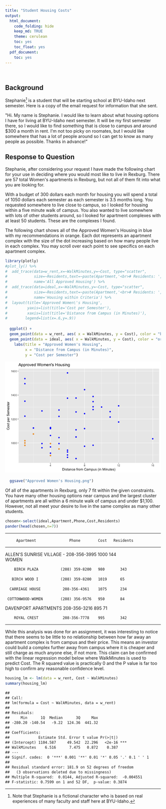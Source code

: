 ```yaml
---
title: "Student Housing Costs"
output:
  html_document:
    code_folding: hide
    keep_md: TRUE
    theme: cerulean
    toc: yes
    toc_float: yes
  pdf_document:
    toc: yes
---
```




<br />

## Background

Stephanie[^1] is a student that will be starting school at BYU-Idaho next semester. Here is a copy of the email request for information that she sent.

"Hi. My name is Stephanie. I would like to learn about what housing options I have for living at BYU-Idaho next semester. It will be my first semester there, so I would like to find something that is close to campus and around $300 a month in rent. I'm not too picky on roomates, but I would like somewhere that has a lot of people around so I can get to know as many people as possible. Thanks in advance!"


<!-- Hint, you should probably subset the Rent dataset to only show the "Approved Women's Housing" since Stephanie won't be interested in Male Housing options. Also, you can edit this background however you wish when completing your analysis. Notice how this text in green doesn't show up in the HTML output because we used the HTML comment tags around this text. --> 

## Response to Question
Stephanie, after considering your request I have made the following chart for your use in deciding where you would most like to live in Rexburg. There are 57 total Women's apartments in Rexburg, but not all of them fit into what you are looking for.

With a budget of 300 dollars each month for housing you will spend a total of 1050 dollars each semester as each semester is 3.5 months long. You requested somewhere to live close to campus, so I looked for housing within a five minute walk of campus. You also wanted to live somewhere with lots of other students around, so I looked for apartment complexes with at least 50 students. These are the complexes I found.

The following chart shows all of the Approved Women's Housing in blue with my recommendations in orange. Each dot represents an apartment complex with the size of the dot increasing based on how many people live in each complex. You may scroll over each point to see specifics on each apartment complex.


```r
library(plotly)
#plot_ly() %>%
#  add_trace(data=w_rent,x=~WalkMinutes,y=~Cost, type="scatter",
#            size=~Residents,text=~paste(Apartment,'<br># Residents: ',Residents),
#            name='All Approved Housing') %>%
#  add_trace(data=ideal,x=~WalkMinutes,y=~Cost, type="scatter",
#            size=~Residents,text=~paste(Apartment,'<br># Residents: ',Residents),
#            name='Housing within Criteria') %>%
#  layout(title='Approved Women\'s Housing',
#         yaxis=list(title='Cost per Semester'),
#         xaxis=list(title='Distance from Campus (in Minutes)'),
#        legend=list(x=.6,y=.9))

  ggplot() +
  geom_point(data = w_rent, aes( x = WalkMinutes, y = Cost), color = "blue") +
  geom_point(data = ideal, aes( x = WalkMinutes, y = Cost), color = "orange") +
    labs(title = "Approved Women's Housing", 
         x = "Distance from Campus (in Minutes)", 
         y = "Cost per Semester")
```

![](Rexburg_Housing_Analysis_files/figure-html/unnamed-chunk-2-1.png)<!-- -->

```r
  ggsave("Approved Women's Housing.png")
```




Of all of the apartments in Rexburg, only 7 fit within the given constraints. You have many other housing options near campus and the largest cluster of apartments are all within a 6 minute walk of campus and under $1,100. However, not all meet your desire to live in the same complex as many other students.

```r
chosen<-select(ideal,Apartment,Phone,Cost,Residents)
pander(head(chosen,n=7))
```


---------------------------------------------------------------
         Apartment               Phone        Cost   Residents 
--------------------------- ---------------- ------ -----------
 ALLEN'S SUNRISE VILLAGE -    208-356-3995    1000      144    
           WOMEN                                               

        BIRCH PLAZA          (208) 359-8200   980       343    

       BIRCH WOOD I          (208) 359-8200   1019      65     

      CARRIAGE HOUSE          208-356-4361    1075      234    

     COTTONWOOD-WOMEN        (208) 356-9576   950       84     

   DAVENPORT APARTMENTS       208-356-3216    895       71     

        ROYAL CREST           208-356-7778    995       342    
---------------------------------------------------------------

While this analysis was done for an assignment, it was interesting to notice that there seems to be little to no relationship between how far away an apartment complex is from campus and their price. This means an investor could build a complex further away from campus where it is cheaper and still charge as much anyone else, if not more. This claim can be confirmed with the linear regression model below where WalkMinutes is used to predict Cost. The R squared value is practically 0 and the P value is far too high to confirm any reasonable confidence level.


```r
housing_lm <- lm(data = w_rent, Cost ~ WalkMinutes)
summary(housing_lm)
```

```
## 
## Call:
## lm(formula = Cost ~ WalkMinutes, data = w_rent)
## 
## Residuals:
##     Min      1Q  Median      3Q     Max 
## -280.20 -140.54   -9.22  124.36  441.32 
## 
## Coefficients:
##             Estimate Std. Error t value Pr(>|t|)    
## (Intercept) 1104.587     49.542  22.296   <2e-16 ***
## WalkMinutes    6.516      7.475   0.872    0.387    
## ---
## Signif. codes:  0 '***' 0.001 '**' 0.01 '*' 0.05 '.' 0.1 ' ' 1
## 
## Residual standard error: 181.9 on 52 degrees of freedom
##   (3 observations deleted due to missingness)
## Multiple R-squared:  0.0144,	Adjusted R-squared:  -0.004551 
## F-statistic: 0.7599 on 1 and 52 DF,  p-value: 0.3874
```






[^1]: Note that Stephanie is a fictional character who is based on real experiences of many faculty and staff here at BYU-Idaho.
